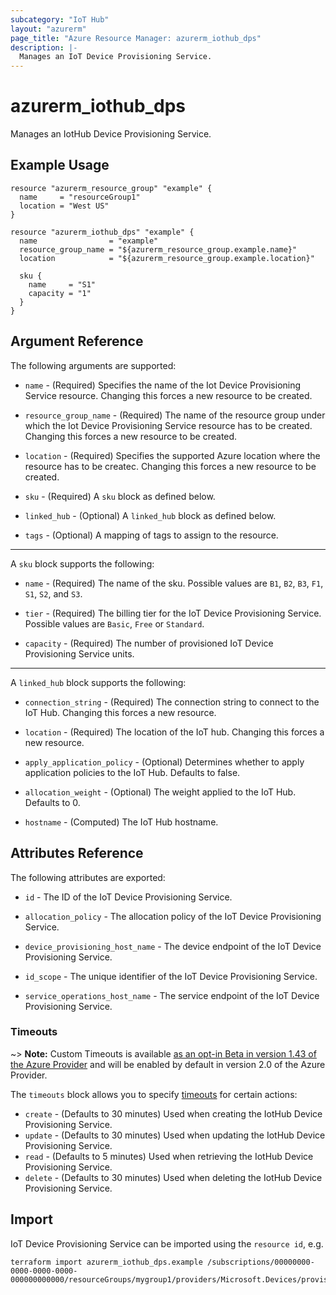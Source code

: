 ```yaml
---
subcategory: "IoT Hub"
layout: "azurerm"
page_title: "Azure Resource Manager: azurerm_iothub_dps"
description: |-
  Manages an IoT Device Provisioning Service.
---
```


# azurerm_iothub_dps

Manages an IotHub Device Provisioning Service.

## Example Usage

```hcl
resource "azurerm_resource_group" "example" {
  name     = "resourceGroup1"
  location = "West US"
}

resource "azurerm_iothub_dps" "example" {
  name                = "example"
  resource_group_name = "${azurerm_resource_group.example.name}"
  location            = "${azurerm_resource_group.example.location}"

  sku {
    name     = "S1"
    capacity = "1"
  }
}
```

## Argument Reference

The following arguments are supported:

* `name` - (Required) Specifies the name of the Iot Device Provisioning Service resource. Changing this forces a new resource to be created.

* `resource_group_name` - (Required) The name of the resource group under which the Iot Device Provisioning Service resource has to be created. Changing this forces a new resource to be created.

* `location` - (Required) Specifies the supported Azure location where the resource has to be createc. Changing this forces a new resource to be created.

* `sku` - (Required) A `sku` block as defined below.

* `linked_hub` - (Optional) A `linked_hub` block as defined below.

* `tags` - (Optional) A mapping of tags to assign to the resource.

---

A `sku` block supports the following:

* `name` - (Required) The name of the sku. Possible values are `B1`, `B2`, `B3`, `F1`, `S1`, `S2`, and `S3`.

* `tier` - (Required) The billing tier for the IoT Device Provisioning Service. Possible values are `Basic`, `Free` or `Standard`.

* `capacity` - (Required) The number of provisioned IoT Device Provisioning Service units.

---

A `linked_hub` block supports the following:

* `connection_string` - (Required) The connection string to connect to the IoT Hub. Changing this forces a new resource.

* `location` - (Required) The location of the IoT hub. Changing this forces a new resource.

* `apply_application_policy` - (Optional) Determines whether to apply application policies to the IoT Hub. Defaults to false.

* `allocation_weight` - (Optional) The weight applied to the IoT Hub. Defaults to 0.

* `hostname` - (Computed) The IoT Hub hostname.

## Attributes Reference

The following attributes are exported:

* `id` - The ID of the IoT Device Provisioning Service.

* `allocation_policy` - The allocation policy of the IoT Device Provisioning Service.

* `device_provisioning_host_name` - The device endpoint of the IoT Device Provisioning Service.

* `id_scope` - The unique identifier of the IoT Device Provisioning Service.

* `service_operations_host_name` - The service endpoint of the IoT Device Provisioning Service.

### Timeouts

~> **Note:** Custom Timeouts is available [as an opt-in Beta in version 1.43 of the Azure Provider](/docs/providers/azurerm/guides/2.0-beta.html) and will be enabled by default in version 2.0 of the Azure Provider.

The `timeouts` block allows you to specify [timeouts](https://www.terraform.io/docs/configuration/resources.html#timeouts) for certain actions:

* `create` - (Defaults to 30 minutes) Used when creating the IotHub Device Provisioning Service.
* `update` - (Defaults to 30 minutes) Used when updating the IotHub Device Provisioning Service.
* `read` - (Defaults to 5 minutes) Used when retrieving the IotHub Device Provisioning Service.
* `delete` - (Defaults to 30 minutes) Used when deleting the IotHub Device Provisioning Service.

## Import

IoT Device Provisioning Service can be imported using the `resource id`, e.g.

```shell
terraform import azurerm_iothub_dps.example /subscriptions/00000000-0000-0000-0000-000000000000/resourceGroups/mygroup1/providers/Microsoft.Devices/provisioningServices/example
```
